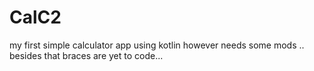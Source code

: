 # CalC2
my first simple calculator app using kotlin 
however needs some mods ..
besides that braces are yet to code...
